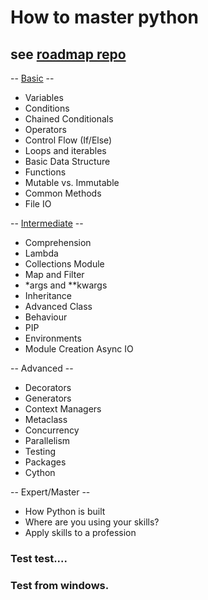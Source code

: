 # How to master python
## see [roadmap repo](https://github.com/jccatilo/python_updated/tree/main/roadmap)

-- [Basic](https://github.com/jccatilo/python_updated/tree/main/roadmap/1-Basic) --
- Variables
- Conditions
- Chained Conditionals
- Operators
- Control Flow (If/Else)
- Loops and iterables
- Basic Data Structure
- Functions
- Mutable vs. Immutable
- Common Methods
- File IO

-- [Intermediate](https://github.com/jccatilo/python_updated/tree/main/roadmap/2-Intermediate) --
- Comprehension
- Lambda
- Collections Module
- Map and Filter
- *args and **kwargs
- Inheritance
- Advanced Class
- Behaviour
- PIP
- Environments
- Module Creation
Async IO

-- Advanced --
- Decorators
- Generators
- Context Managers
- Metaclass
- Concurrency
- Parallelism
- Testing
-  Packages
- Cython

-- Expert/Master --
-  How Python is built
-  Where are you using your skills?
-  Apply skills to a profession

### Test test....

### Test from windows.